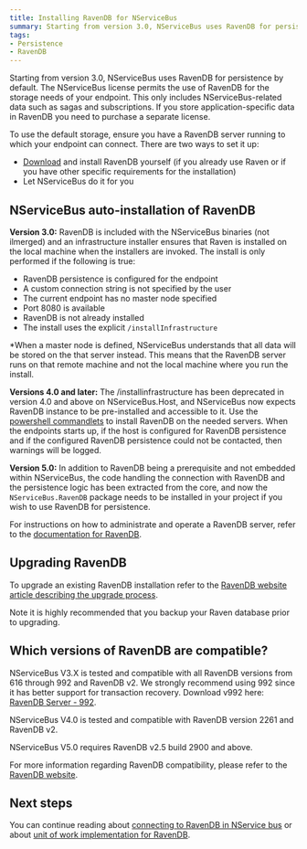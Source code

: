```yaml
---
title: Installing RavenDB for NServiceBus
summary: Starting from version 3.0, NServiceBus uses RavenDB for persistence by default. The NServiceBus license permits the use of RavenDB for the storage needs of your endpoint. This only includes NServiceBus-related data such as sagas and subscriptions. If you store application-specific data in RavenDB you need to purchase a separate license.
tags:
- Persistence
- RavenDB
---
```


Starting from version 3.0, NServiceBus uses RavenDB for persistence by default. The NServiceBus license permits the use of RavenDB for the storage needs of your endpoint. This only includes NServiceBus-related data such as sagas and subscriptions. If you store application-specific data in RavenDB you need to purchase a separate license.

To use the default storage, ensure you have a RavenDB server running to which your endpoint can connect. There are two ways to set it up:

-   [Download](http://ravendb.net/download) and install RavenDB yourself (if you already use Raven or if you have other specific requirements for the installation)
-   Let NServiceBus do it for you

NServiceBus auto-installation of RavenDB
----------------------------------------

**Version 3.0:** RavenDB is included with the NServiceBus binaries (not ilmerged) and an infrastructure installer ensures that Raven is installed on the local machine when the installers are invoked. The install is only performed if the following is true:

-   RavenDB persistence is configured for the endpoint
-   A custom connection string is not specified by the user
-   The current endpoint has no master node specified
-   Port 8080 is available
-   RavenDB is not already installed
-   The install uses the explicit `/installInfrastructure`

\*When a master node is defined, NServiceBus understands that all data will be stored on the that server instead. This means that the RavenDB server runs on that remote machine and not the local machine where you run the install.

**Versions 4.0  and later:** The /installinfrastructure has been deprecated in version 4.0 and above on NServiceBus.Host, and NServiceBus now expects RavenDB instance to be pre-installed and accessible to it. Use the [powershell commandlets](managing-nservicebus-using-powershell.md) to install RavenDB on the needed servers. When the endpoints starts up, if the host is configured for RavenDB persistence and if the configured RavenDB persistence could not be contacted, then warnings will be logged.

**Version 5.0:** In addition to RavenDB being a prerequisite and not embedded within NServiceBus, the code handling the connection with RavenDB and the persistence logic has been extracted from the core, and now the `NServiceBus.RavenDB` package needs to be installed in your project if you wish to use RavenDB for persistence.

For instructions on how to administrate and operate a RavenDB server, refer to the [documentation for RavenDB](http://ravendb.net/docs/server/administration).

Upgrading RavenDB
-----------------

To upgrade an existing RavenDB installation refer to the [RavenDB website article describing the upgrade process](http://ravendb.net/docs/2.0/server/administration/upgrade).

Note it is highly recommended that you backup your Raven database prior to upgrading.

Which versions of RavenDB are compatible?
-----------------------------------------

NServiceBus V3.X is tested and compatible with all RavenDB versions from 616 through 992 and RavenDB v2. We strongly recommend using 992 since it has better support for transaction recovery. Download v992 here: [RavenDB Server - 992](http://hibernatingrhinos.com/builds/ravendb-stable-v1.0/992).

NServiceBus V4.0 is tested and compatible with RavenDB version 2261 and RavenDB v2.

NServiceBus V5.0 requires RavenDB v2.5 build 2900 and above.

For more information regarding RavenDB compatibility, please refer to the [RavenDB website](http://ravendb.net/docs/2.0/client-api/backward-compatibility).

Next steps
----------

You can continue reading about [connecting to RavenDB in NService bus](using-ravendb-in-nservicebus-connecting.md) or about [unit of work implementation for RavenDB](unit-of-work-implementation-for-ravendb.md).

